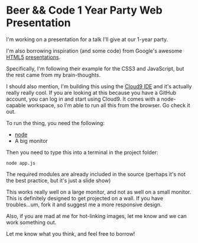 # Beer && Code 1 Year Party Web Presentation

I'm working on a presentation for a talk I'll give at our 1-year party.

I'm also borrowing inspiration (and some code) from Google's awesome [HTML5](http://slides.html5rocks.com) 
[presentations](http://html5slides.googlecode.com/svn/trunk/template/index.html).

Specifically, I'm following their example for the CSS3 and JavaScript, but the
rest came from my brain-thoughts.

I should also mention, I'm building this using the [Cloud9 IDE](http://cloud9ide.com/) and it's actually 
really really cool. If you are looking at this because you have a GitHub account, you can log in and start using Cloud9. It comes with a node-capable workspace, so I'm able to run all this from the browser. Go check it out.

To run the thing, you need the following:

* [node](http://nodejs.org)
* A big monitor

Then you need to type this into a terminal in the project folder:

    node app.js

The required modules are already included in the source (perhaps it's not the best practice, but it's just a slide show)
    
This works really well on a large monitor, and not as well on a small monitor. This is definitely designed to get projected on a wall.
If you have troubles...um, fork it and suggest me a more responsive design.

Also, if you are mad at me for hot-linking images, let me know and we can work something out.
    
Let me know what you think, and feel free to borrow!
